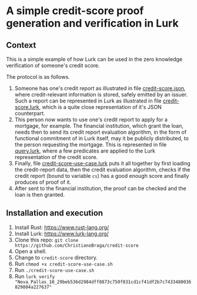 # A simple credit-score proof generation and verification in Lurk

## Context

This is a simple example of how Lurk can be used in the zero knowledge
verification of someone's credit score. 

The protocol is as follows. 
1. Someone has one's credit report as
illustrated in file [credit-score.json](credit-score.json), where
credit-relevant information is stored, safely emitted by an
issuer. Such a report can be represented in Lurk as illustrated in
file [credit-score.lurk](credit-score.lurk), which is a quite close
representation of it's JSON counterpart. 
2. This person now wants to use
one's credit report to apply for a mortgage, for example. The
financial institution, which grant the loan, needs then to send its
credit report evaluation algorithm, in the form of functional
commitment of in Lurk itself, may it be publicly distributed, to the
person requesting the mortgage. This is represented in file
[query.lurk](query.lurk), where a few predicates are applied to the
Lurk representation of the credit score. 
3. Finally, file
[credit-score-use-case.lurk](credit-score-use-case.lurk) puts it all
together by first loading the credit-report data, then the credit
evaluation algorithm, checks if the credit report (bound to variable
`cs`) has a good enough score and finally produces of proof of it. 
4. After sent to the financial institution, the proof can be checked
and the loan is then granted. 

## Installation and execution

1. Install Rust: https://www.rust-lang.org/
2. Install Lurk: https://www.lurk-lang.org/
3. Clone this repo: `git clone
   https://github.com/ChristianoBraga/credit-score`
4. Open a shell.
5. Change to `credit-score` directory.
6. Run `chmod +x credit-score-use-case.sh`
7. Run `./credit-score-use-case.sh`
8. Run `lurk verify "Nova_Pallas_10_29beb536d2984dff8873c750f831cd1cf41df2b7c7433480036829804a227637"`
